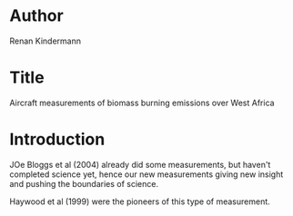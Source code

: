 # Author
Renan Kindermann

# Title
Aircraft measurements of biomass burning emissions over West Africa

# Introduction
JOe Bloggs et al (2004) already did some measurements, but haven't completed science yet, hence our new measurements giving new insight and pushing the boundaries of science.

Haywood et al (1999) were the pioneers of this type of measurement.

